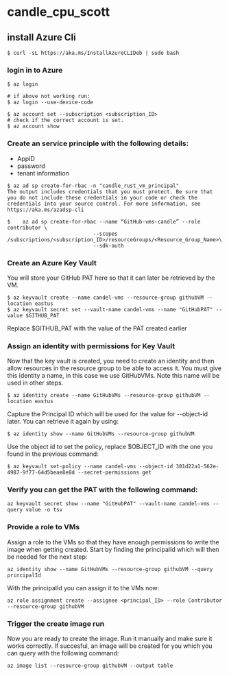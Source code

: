 # candle_cpu_scott

## install Azure Cli 
```
$ curl -sL https://aka.ms/InstallAzureCLIDeb | sudo bash
```

### login in to Azure 
```
$ az login 

# if above not working run:  
$ az login --use-device-code
```
```
$ az account set --subscription <subscription_ID>
# check if the correct account is set.
$ az account show 
```

### Create an service principle with the following details:
* AppID 
* password 
* tenant information 

```
$ az ad sp create-for-rbac -n "candle_rust_vm_principal"
The output includes credentials that you must protect. Be sure that you do not include these credentials in your code or check the credentials into your source control. For more information, see https://aka.ms/azadsp-cli

$    az ad sp create-for-rbac --name “GitHub-vms-candle” --role contributor \
                            --scopes /subscriptions/<subscription_ID>/resourceGroups/<Resource_Group_Name>\
                            --sdk-auth
```

### Create an Azure Key Vault
You will store your GitHub PAT here so that it can later be retrieved by the VM.
```
$ az keyvault create --name candel-vms --resource-group githubVM --location eastus
$ az keyvault secret set --vault-name candel-vms --name "GitHubPAT" --value $GITHUB_PAT
```
Replace $GITHUB_PAT with the value of the PAT created earlier

### Assign an identity with permissions for Key Vault
Now that the key vault is created, you need to create an identity and then allow resources in the resource group to be able to access it. You must give this identity a name, in this case we use GitHubVMs. Note this name will be used in other steps.

```
$ az identity create --name GitHubVMs --resource-group githubVM --location eastus

```
Capture the Principal ID which will be used for the value for --object-id later. You can retrieve it again by using:

```
$ az identity show --name GitHubVMs --resource-group githubVM
```

Use the object id to set the policy, replace $OBJECT_ID with the one you found in the previous command:
```
$ az keyvault set-policy --name candel-vms --object-id 301d22a1-562e-4987-9f77-64d5beae8e8d --secret-permissions get
```

### Verify you can get the PAT with the following command:
```
az keyvault secret show --name "GitHubPAT" --vault-name candel-vms --query value -o tsv
```


### Provide a role to VMs
Assign a role to the VMs so that they have enough permissions to write the image when getting created. Start by finding the principalId which will then be needed for the next step:

```
az identity show --name GitHubVMs --resource-group githubVM --query principalId
```

With the principalId you can assign it to the VMs now:

```
az role assignment create --assignee <principal_ID> --role Contributor --resource-group githubVM
```


### Trigger the create image run
Now you are ready to create the image. Run it manually and make sure it works correctly. If succesful, an image will be created for you which you can query with the following command:
```
az image list --resource-group githubVM --output table
```
